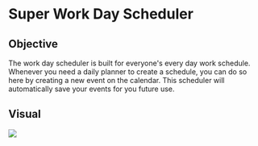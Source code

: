 # Super Work Day Scheduler

## Objective
The work day scheduler is built for everyone's every day work schedule. Whenever you need a daily planner to create a schedule, you can do so here by creating a new event on the calendar. This scheduler will automatically save your events for you future use. 

## Visual
<img src= "/Users/hannahkim/Desktop/Bootcamp-0922/hw5-Work-Day-Scheduler/Assets/Screen Shot 2022-11-01 at 6.41.19 PM.png">